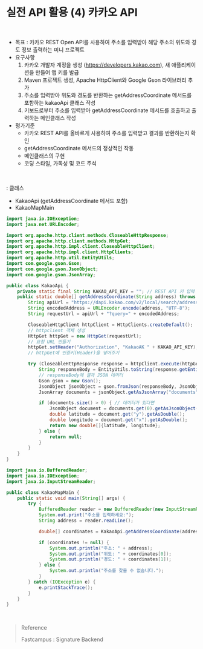 # 실전 API 활용 (4) 카카오 API

<br/>

- 목표 : 카카오 REST Open API를 사용하여 주소를 입력받아 해당 주소의 위도와 경도 정보 출력하는 미니 프로젝트
- 요구사항
  1. 카카오 개발자 계정을 생성 (https://developers.kakao.com), 새 애플리케이션을 만들어 앱 키를 발급
  2. Maven 프로젝트 생성, Apache HttpClient와 Google Gson 라이브러리 추가
  3. 주소를 입력받아 위도와 경도를 반환하는 getAddressCoordinate 메서드를 포함하는 kakaoApi 클래스 작성
  4. 키보드로부터 주소를 입력받아 getAddressCoordinate 메서드를 호출하고 출력하는 메인클래스 작성
- 평가기준
  - 카카오 REST API를 올바르게 사용하여 주소를 입력받고 결과를 반환하는지 확인
  - getAddressCoordinate 메서드의 정상적인 작동
  - 메인클래스의 구현
  - 코딩 스타일, 가독성 및 코드 주석

<br/>

: 클래스

- KakaoApi (getAddressCoordinate 메서드 포함)
- KakaoMapMain

```java
import java.io.IOException;
import java.net.URLEncoder;

import org.apache.http.client.methods.CloseableHttpResponse;
import org.apache.http.client.methods.HttpGet;
import org.apache.http.impl.client.CloseableHttpClient;
import org.apache.http.impl.client.HttpClients;
import org.apache.http.util.EntityUtils;
import com.google.gson.Gson;
import com.google.gson.JsonObject;
import com.google.gson.JsonArray;

public class KakaoApi {
    private static final String KAKAO_API_KEY = ""; // REST API 키 입력
    public static double[] getAddressCoordinate(String address) throws IOException {
        String apiUrl = "https://dapi.kakao.com/v2/local/search/address.json";
        String encodedAddress = URLEncoder.encode(address, "UTF-8");
        String requestUrl = apiUrl + "?query=" + encodedAddress;

        CloseableHttpClient httpClient = HttpClients.createDefault();
        // httpclient 객체 생성
        HttpGet httpGet = new HttpGet(requestUrl);
        // 요청 URL 만들기
        httpGet.setHeader("Authorization", "KakaoAK " + KAKAO_API_KEY);
        // httpGet에 인증키(Header)을 넣어주기

        try (CloseableHttpResponse response = httpClient.execute(httpGet)) {
            String responseBody = EntityUtils.toString(response.getEntity());
            // responseBody에 결과 JSON 데이터
            Gson gson = new Gson();
            JsonObject jsonObject = gson.fromJson(responseBody, JsonObject.class);
            JsonArray documents = jsonObject.getAsJsonArray("documents");

            if (documents.size() > 0) { // 데이터가 있다면
                JsonObject document = documents.get(0).getAsJsonObject();
                double latitude = document.get("y").getAsDouble();
                double longitude = document.get("x").getAsDouble();
                return new double[]{latitude, longitude};
            } else {
                return null;
            }
        }
    }
}
```

```java
import java.io.BufferedReader;
import java.io.IOException;
import java.io.InputStreamReader;

public class KakaoMapMain {
    public static void main(String[] args) {
        try {
            BufferedReader reader = new BufferedReader(new InputStreamReader(System.in));
            System.out.print("주소를 입력하세요:");
            String address = reader.readLine();

            double[] coordinates = KakaoApi.getAddressCoordinate(address);

            if (coordinates != null) {
                System.out.println("주소: " + address);
                System.out.println("위도: " + coordinates[0]);
                System.out.println("경도: " + coordinates[1]);
            } else {
                System.out.println("주소를 찾을 수 없습니다.");
            }
        } catch (IOException e) {
            e.printStackTrace();
        }
    }
}


```

<br/>

> Reference
>
> Fastcampus : Signature Backend